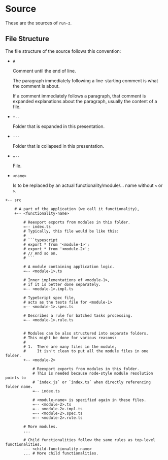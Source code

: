 # Source

These are the sources of `run-z`.

## File Structure

The file structure of the source follows this convention:

-   `#`

    Comment until the end of line.

    The paragraph immediately following a line-starting comment
    is what the comment is about.

    If a comment immediately follows a paragraph,
    that comment is expanded explanations about the paragraph,
    usually the content of a file.

-   `+--`

    Folder that is expanded in this presentation.

-   `---`

    Folder that is collapsed in this presentation.

-   `=--`

    File.

-   `<name>`

    Is to be replaced by an actual functionality/module/... name without `<` or `>`.

````text
+-- src

    # A part of the application (we call it functionality),
    +-- <functionality-name>

        # Reexport exports from modules in this folder.
        =-- index.ts
        # Typically, this file would be like this:
        #
        # ```typescript
        # export * from '<module-1>';
        # export * from '<module-2>';
        # // And so on.
        # ```

        # A module containing application logic.
        =-- <module-1>.ts

        # Inner implementations of <module-1>,
        # if it is better done separately.
        =-- <module-1>.impl.ts

        # TypeScript spec file,
        # acts as the tests file for <module-1>
        =-- <module-1>.spec.ts

        # Describes a rule for batched tasks processing.
        =-- <module-1>.rule.ts


        # Modules can be also structured into separate folders.
        # This might be done for various reasons:
        #
        # 1.  There are many files in the module,
        #     It isn't clean to put all the module files in one folder.
        +-- <module-2>

            # Reexport exports from modules in this folder.
            # This is needed because node-style module resolution points to
            # `index.js` or `index.ts` when directly referencing folder name.
            =-- index.ts

            # <module-name> is specified again in these files.
            =-- <module-2>.ts
            =-- <module-2>.impl.ts
            =-- <module-2>.spec.ts
            =-- <module-2>.rule.ts

        # More modules.
        ...

        # Child functionalities follow the same rules as top-level functionalities.
        --- <child-functionality-name>
        ... # More child functionalities.
````
